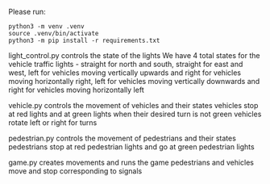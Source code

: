 Please run:
```
python3 -m venv .venv
source .venv/bin/activate
python3 -m pip install -r requirements.txt
```

light_control.py controls the state of the lights
We have 4 total states for the vehicle traffic lights - straight for north and south, straight for east and west, left for vehicles moving vertically upwards and right for
vehicles moving horizontally right, left for vehicles moving vertically downwards and right for vehicles moving horizontally left

vehicle.py controls the movement of vehicles and their states
vehicles stop at red lights and at green lights when their desired turn is not green
vehicles rotate left or right for turns

pedestrian.py controls the movement of pedestrians and their states
pedestrians stop at red pedestrian lights and go at green pedestrian lights

game.py creates movements and runs the game
pedestrians and vehicles move and stop corresponding to signals

